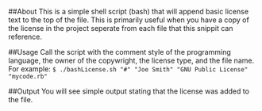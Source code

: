 ##About
This is a simple shell script (bash) that will append basic license text to the top of the file. This is primarily useful when you have a copy of the license in the project seperate from each file that this snippit can reference.

##Usage
Call the script with the comment style of the programming language, the owner of the copywright, the license type, and the file name. For example:
`$ ./bashLicense.sh "#" "Joe Smith" "GNU Public License" "mycode.rb"`

##Output
You will see simple output stating that the license was added to the file.
